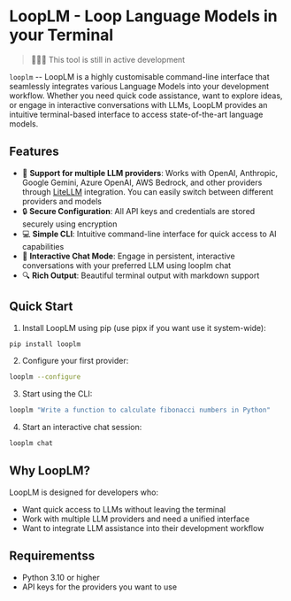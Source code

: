 # LoopLM - Loop Language Models in your Terminal

> 🚫🚫🚫
> This tool is still in active development

`looplm` -- LoopLM is a highly customisable command-line interface that seamlessly integrates various Language Models into your development workflow. Whether you need quick code assistance, want to explore ideas, or engage in interactive conversations with LLMs, LoopLM provides an intuitive terminal-based interface to access state-of-the-art language models.


## Features

- 🚀 **Support for multiple LLM providers**: Works with OpenAI, Anthropic, Google Gemini, Azure OpenAI, AWS Bedrock, and other providers through [LiteLLM](https://litellm.vercel.app/docs/providers) integration. You can easily switch between different providers and models
- 🔒 **Secure Configuration**: All API keys and credentials are stored securely using encryption
- 💻 **Simple CLI**: Intuitive command-line interface for quick access to AI capabilities
- 💬 **Interactive Chat Mode**: Engage in persistent, interactive conversations with your preferred LLM using looplm chat
- 🔍 **Rich Output**: Beautiful terminal output with markdown support

## Quick Start

1. Install LoopLM using pip (use pipx if you want use it system-wide):
```bash
pip install looplm
```

2. Configure your first provider:
```bash
looplm --configure
```

3. Start using the CLI:
```bash
looplm "Write a function to calculate fibonacci numbers in Python"
```

4. Start an interactive chat session:
```bash
looplm chat
```

## Why LoopLM?

LoopLM is designed for developers who:
- Want quick access to LLMs without leaving the terminal
- Work with multiple LLM providers and need a unified interface
- Want to integrate LLM assistance into their development workflow

## Requirementss

- Python 3.10 or higher
- API keys for the providers you want to use